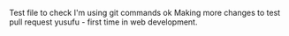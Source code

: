 Test file to check I'm using git commands ok
Making more changes to test pull request
yusufu - first time in web development.
